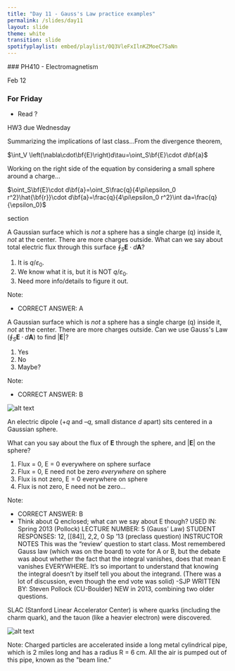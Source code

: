 ```yaml
---
title: "Day 11 - Gauss's Law practice examples"
permalink: /slides/day11
layout: slide
theme: white
transition: slide
spotifyplaylist: embed/playlist/0Q3VleFxIlnKZMoeC75aNn
---
```


<section data-markdown="">
### PH410 - Electromagnetism

Feb 12
<!--this doesn't work... {% include spotifyplaylist.html id=page.spotifyplaylist %}-->
</section>
<section data-markdown="">

### For Friday
- Read ?

HW3 due Wednesday
	
</section>
<section data-markdown>
Summarizing the implications of last class...From the divergence theorem,

$\int_V \left(\nabla\cdot\bf{E}\right)d\tau=\oint_S\bf{E}\cdot d\bf{a}$

Working on the right side of the equation by considering a small sphere around a charge...

$\oint_S\bf{E}\cdot d\bf{a}=\oint_S\frac{q}{4\pi\epsilon_0 r^2}\hat{\bf{r}}\cdot d\bf{a}=\frac{q}{4\pi\epsilon_0 r^2}\int  da=\frac{q}{\epsilon_0}$


section
<section data-markdown>

A Gaussian surface which is *not* a sphere has a single charge (q) inside it, *not* at the center. There are more charges outside. What can we say about total electric flux through this surface $\oint_S \mathbf{E} \cdot d\mathbf{A}$?

1. It is $q/\varepsilon_0$.
2. We know what it is, but it is NOT $q/\varepsilon_0$.
3. Need more info/details to figure it out.

Note:
* CORRECT ANSWER: A

</section>
<section data-markdown>

A Gaussian surface which is *not* a sphere has a single charge (q) inside it, *not* at the center. There are more charges outside. Can we use Gauss's Law ($\oint_S \mathbf{E} \cdot d\mathbf{A}$) to find $|\mathbf{E}|$?

1. Yes
2. No
3. Maybe?

Note:
* CORRECT ANSWER: B

</section>
<section data-markdown>


![alt text](../images/d8-dipole_gauss.png "Logo Title Text 1")


An electric dipole ($+q$ and $–q$, small distance $d$ apart) sits centered in a Gaussian sphere.

What can you say about the flux of $\mathbf{E}$ through the sphere, and $|\mathbf{E}|$ on the sphere?

1. Flux = 0, E = 0 everywhere on sphere surface
2. Flux = 0, E need not be zero *everywhere* on sphere
3. Flux is not zero, E = 0 everywhere on sphere
4. Flux is not zero, E need not be zero...

Note:
* CORRECT ANSWER: B
* Think about Q enclosed; what can we say about E though? 
USED IN:  Spring 2013 (Pollock) 
LECTURE NUMBER:  5 (Gauss’ Law)
STUDENT RESPONSES:  12, [[84]], 2,2, 0  Sp ’13 (preclass question) 
INSTRUCTOR NOTES This was the “review’ question to start class. Most remembered Gauss law (which was on the board) to vote for A or B, but the debate was about whether the fact that the integral vanishes, does that mean E vanishes EVERYWHERE. It’s so important to understand that knowing the integral doesn’t by itself tell you about the integrand. (There was a lot of discussion, even though the end vote was solid)  -SJP
WRITTEN BY:  Steven Pollock (CU-Boulder) NEW in 2013, combining two older questions. 


</section>
<section data-markdown>

SLAC (Stanford Linear Accelerator Center) is where quarks (including the charm
quark), and the tauon (like a heavier electron) were discovered.

![alt text](../images/d8-slac_overhead.jpg "Logo Title Text 1")

Note: Charged particles are accelerated inside a long metal cylindrical pipe, which is 2 miles long and has a radius R = 6 cm. All the air is pumped out of this pipe, known as the "beam line."
</section>

